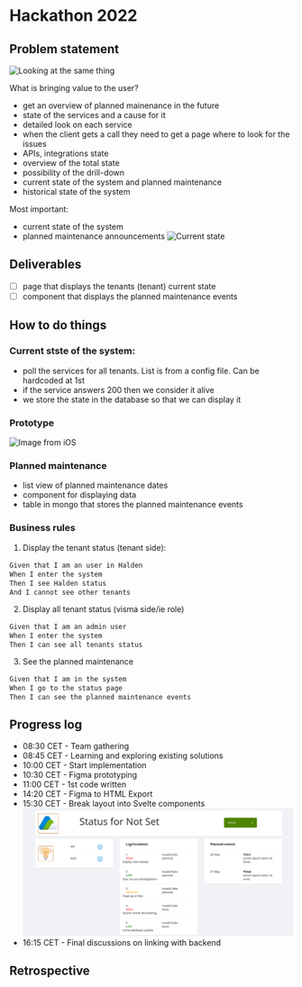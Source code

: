 # Hackathon 2022

## Problem statement

![Looking at the same thing](https://www.sloww.co/wp-content/uploads/2020/08/The-Blind-Men-and-the-Elephant.png)

What is bringing value to the user?
- get an overview of planned mainenance in the future
- state of the services and a cause for it
- detailed look on each service
- when the client gets a call they need to get a page where to look for the issues
- APIs, integrations state
- overview of the total state
- possibility of the drill-down
- current state of the system and planned maintenance
- historical state of the system

Most important:
- current state of the system
- planned maintenance announcements
![Current state](https://wac-cdn.atlassian.com/dam/jcr:fb5dbd0c-a8a8-4f70-b68b-87504511ca6c/dropbox-nodropshadow.png?cdnVersion=245)

## Deliverables
- [ ] page that displays the tenants (tenant) current state
- [ ] component that displays the planned maintenance events

## How to do things

### Current stste of the system: 
-  poll the services for all tenants. List is from a config file. Can be hardcoded at 1st
-  if the service answers 200 then we consider it alive
-  we store the state in the database so that we can display it

### Prototype
![Image from iOS](https://user-images.githubusercontent.com/72201489/157202714-b3ca8627-b4f1-4b81-a24b-ccfc1fcbfd13.jpg)

### Planned maintenance
- list view of planned maintenance dates
- component for displaying data
- table in mongo that stores the planned maintenance events

### Business rules
1. Display the tenant status (tenant side):
```
Given that I am an user in Halden
When I enter the system 
Then I see Halden status
And I cannot see other tenants
```

2. Display all tenant status (visma side/ie role)
```
Given that I am an admin user
When I enter the system
Then I can see all tenants status
```

3. See the planned maintenance
```
Given that I am in the system
When I go to the status page
Then I can see the planned maintenance events
```

## Progress log
- 08:30 CET - Team gathering
- 08:45 CET - Learning and exploring existing solutions
- 10:00 CET - Start implementation
- 10:30 CET - Figma prototyping
- 11:00 CET - 1st code written
- 14:20 CET - Figma to HTML Export
- 15:30 CET - Break layout into Svelte components
![Real deal](/doc/img/img_01.png)
- 16:15 CET - Final discussions on linking with backend


## Retrospective

